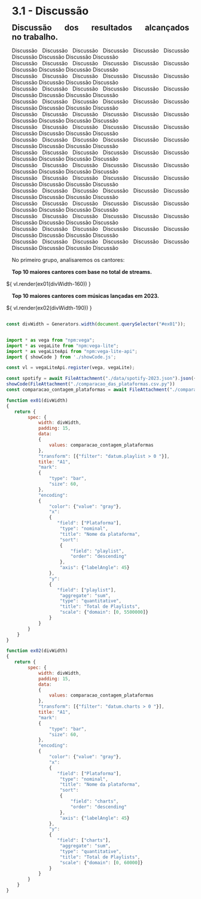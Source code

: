 <style> 
    p, table, figure, figcaption, h1, h2, h3, h4, h5, h6, .katex-display 
    {
        max-width:none;
        text-align: justify;
        margin: 15px 15px;
        text-wrap: pretty;
    }
</style>
# 3.1 - Discussão

## Discussão dos resultados alcançados no trabalho.


Discussão Discussão Discussão Discussão Discussão Discussão Discussão Discussão Discussão Discussão <br>
Discussão Discussão Discussão Discussão Discussão Discussão Discussão Discussão Discussão Discussão <br>
Discussão Discussão Discussão Discussão Discussão Discussão Discussão Discussão Discussão Discussão <br>
Discussão Discussão Discussão Discussão Discussão Discussão Discussão Discussão Discussão Discussão <br>
Discussão Discussão Discussão Discussão Discussão Discussão Discussão Discussão Discussão Discussão <br>
Discussão Discussão Discussão Discussão Discussão Discussão Discussão Discussão Discussão Discussão <br>
Discussão Discussão Discussão Discussão Discussão Discussão Discussão Discussão Discussão Discussão <br>
Discussão Discussão Discussão Discussão Discussão Discussão Discussão Discussão Discussão Discussão <br>
Discussão Discussão Discussão Discussão Discussão Discussão Discussão Discussão Discussão Discussão <br>
Discussão Discussão Discussão Discussão Discussão Discussão Discussão Discussão Discussão Discussão <br>
Discussão Discussão Discussão Discussão Discussão Discussão Discussão Discussão Discussão Discussão <br>
Discussão Discussão Discussão Discussão Discussão Discussão Discussão Discussão Discussão Discussão <br>
Discussão Discussão Discussão Discussão Discussão Discussão Discussão Discussão Discussão Discussão <br>
Discussão Discussão Discussão Discussão Discussão Discussão Discussão Discussão Discussão Discussão <br>
Discussão Discussão Discussão Discussão Discussão Discussão Discussão Discussão Discussão Discussão <br>
Discussão Discussão Discussão Discussão Discussão Discussão Discussão Discussão Discussão Discussão <br>

<style> 
    p, table, figure, figcaption, h1, h2, h3, h4, h5, h6, .katex-display 
    {
        max-width:none;
        text-align: justify;
        margin: 15px 15px;
        text-wrap: pretty;
    }
</style>

No primeiro grupo, analisaremos os cantores:

<div class="grid grid-cols-2">
    <div id="ex01" class="card">
        <h4>Top 10 maiores cantores com base no total de streams.</h4>
   <div style="width: 100%, margin-top: 15px;">
            ${ vl.render(ex01(divWidth-160)) }
        </div>
    </div>
    <div id="ex02" class="card">
        <h4>Top 10 maiores cantores com  músicas lançadas em 2023.</h4>
        <div style="width: 100%; margin-top: 15px;">
            ${ vl.render(ex02(divWidth-190)) }
        </div>
    </div>
</div>



```js

const divWidth = Generators.width(document.querySelector("#ex01"));


import * as vega from "npm:vega";
import * as vegaLite from "npm:vega-lite";
import * as vegaLiteApi from "npm:vega-lite-api";
import { showCode } from './showCode.js'; 

const vl = vegaLiteApi.register(vega, vegaLite);

const spotify = await FileAttachment("./data/spotify-2023.json").json({typed: true});
showCode(FileAttachment("./comparacao_das_plataformas.csv.py"))
const comparacao_contagem_plataformas = await FileAttachment("./comparacao_das_plataformas.csv").csv({typed: true});

function ex01(divWidth) 
{
   return {
        spec: {
            width: divWidth,
            padding: 15,            
            data: 
            {
                values: comparacao_contagem_plataformas
            },
            "transform": [{"filter": "datum.playlist > 0 "}],
            title: "A1",
            "mark": 
            {
                "type": "bar",
                "size": 60,
            },                
            "encoding": 
            {
                "color": {"value": "gray"},
                "x": 
                {
                   "field": ["Plataforma"],
                    "type": "nominal",                     
                    "title": "Nome da plataforma",
                    "sort": 
                    {
                        "field": "playlist",
                        "order": "descending"
                    },
                    "axis": {"labelAngle": 45}
                },
                "y": 
                {
                   "field": ["playlist"],
                    "aggregate": "sum",
                    "type": "quantitative",
                    "title": "Total de Playlists",
                    "scale": {"domain": [0, 5500000]}    
                }
            }
        }
    }
}

function ex02(divWidth) 
{
   return {
        spec: {
            width: divWidth,
            padding: 15,            
            data: 
            {
                values: comparacao_contagem_plataformas
            },
            "transform": [{"filter": "datum.charts > 0 "}],
            title: "A1",
            "mark": 
            {
                "type": "bar",
                "size": 60,
            },                
            "encoding": 
            {
                "color": {"value": "gray"},
                "x": 
                {
                   "field": ["Plataforma"],
                    "type": "nominal",                     
                    "title": "Nome da plataforma",
                    "sort": 
                    {
                        "field": "charts",
                        "order": "descending"
                    },
                    "axis": {"labelAngle": 45}
                },
                "y": 
                {
                   "field": ["charts"],
                    "aggregate": "sum",
                    "type": "quantitative",
                    "title": "Total de Playlists",
                    "scale": {"domain": [0, 60000]}    
                }
            }
        }
    }
}
```
